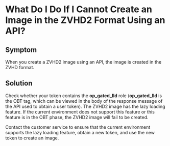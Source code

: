 # What Do I Do If I Cannot Create an Image in the ZVHD2 Format Using an API?<a name="EN-US_TOPIC_0096558549"></a>

## Symptom<a name="section68201641162612"></a>

When you create a ZVHD2 image using an API, the image is created in the ZVHD format.

## Solution<a name="section35241152710"></a>

Check whether your token contains the  **op\_gated\_lld**  role \(**op\_gated\_lld**  is the OBT tag, which can be viewed in the body of the response message of the API used to obtain a user token\). The ZVHD2 image has the lazy loading feature. If the current environment does not support this feature or this feature is in the OBT phase, the ZVHD2 image will fail to be created.

Contact the customer service to ensure that the current environment supports the lazy loading feature, obtain a new token, and use the new token to create an image.

